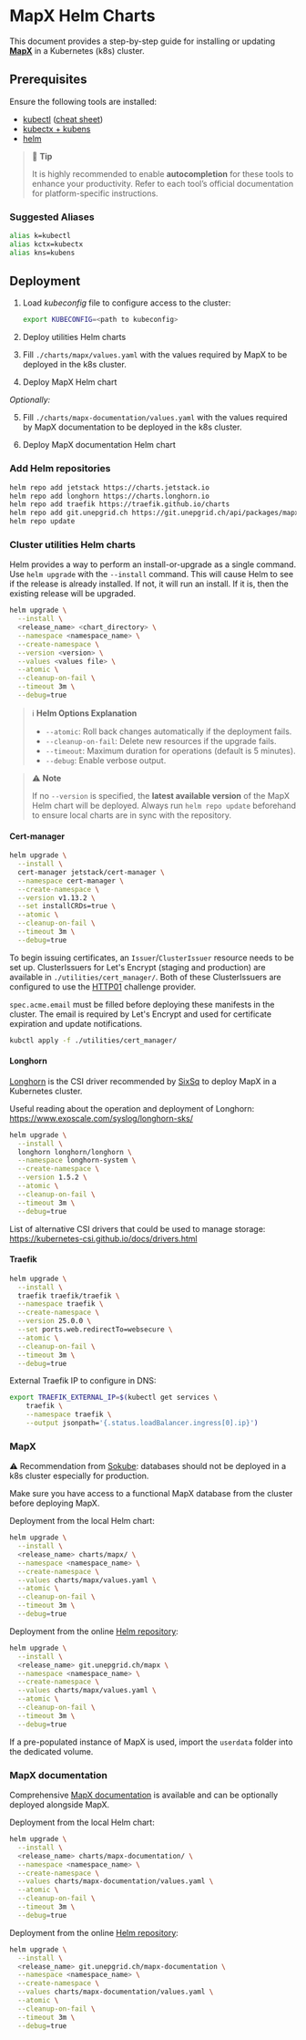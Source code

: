 # MapX Helm Charts

This document provides a step-by-step guide for installing or updating **[MapX](https://github.com/unep-grid/mapx)** in a Kubernetes (k8s) cluster.

## Prerequisites

Ensure the following tools are installed:

- [kubectl](https://kubernetes.io/docs/tasks/tools/#kubectl) ([cheat sheet](https://kubernetes.io/docs/reference/kubectl/cheatsheet/))
- [kubectx + kubens](https://github.com/ahmetb/kubectx#installation)
- [helm](https://helm.sh/docs/intro/install/)

> 🎯 **Tip**
>
> It is highly recommended to enable **autocompletion** for these tools to enhance your productivity.
> Refer to each tool’s official documentation for platform-specific instructions.

### Suggested Aliases

```bash
alias k=kubectl
alias kctx=kubectx
alias kns=kubens
```

## Deployment

1. Load _kubeconfig_ file to configure access to the cluster:

   ```sh
   export KUBECONFIG=<path to kubeconfig>
   ```

2. Deploy utilities Helm charts

3. Fill `./charts/mapx/values.yaml` with the values required by MapX to be deployed in the k8s cluster.

4. Deploy MapX Helm chart

_Optionally:_

5. Fill `./charts/mapx-documentation/values.yaml` with the values required by MapX documentation to be deployed in the k8s cluster.

6. Deploy MapX documentation Helm chart

### Add Helm repositories

```sh
helm repo add jetstack https://charts.jetstack.io
helm repo add longhorn https://charts.longhorn.io
helm repo add traefik https://traefik.github.io/charts
helm repo add git.unepgrid.ch https://git.unepgrid.ch/api/packages/mapx/helm
helm repo update
```

### Cluster utilities Helm charts

Helm provides a way to perform an install-or-upgrade as a single command. Use `helm upgrade` with the `--install` command. This will cause Helm to see if the release is already installed. If not, it will run an install. If it is, then the existing release will be upgraded.

```sh
helm upgrade \
  --install \
  <release_name> <chart_directory> \
  --namespace <namespace_name> \
  --create-namespace \
  --version <version> \
  --values <values file> \
  --atomic \
  --cleanup-on-fail \
  --timeout 3m \
  --debug=true
```

> ℹ️ **Helm Options Explanation**
>
> - `--atomic`: Roll back changes automatically if the deployment fails.
> - `--cleanup-on-fail`: Delete new resources if the upgrade fails.
> - `--timeout`: Maximum duration for operations (default is 5 minutes).
> - `--debug`: Enable verbose output.

> ⚠ **Note**
>
> If no `--version` is specified, the **latest available version** of the MapX Helm chart will be deployed.
> Always run `helm repo update` beforehand to ensure local charts are in sync with the repository.

#### Cert-manager

```sh
helm upgrade \
  --install \
  cert-manager jetstack/cert-manager \
  --namespace cert-manager \
  --create-namespace \
  --version v1.13.2 \
  --set installCRDs=true \
  --atomic \
  --cleanup-on-fail \
  --timeout 3m \
  --debug=true
```

To begin issuing certificates, an `Issuer`/`ClusterIssuer` resource needs to be set up.
ClusterIssuers for Let's Encrypt (staging and production) are available in `./utilities/cert_manager/`.
Both of these ClusterIssuers are configured to use the [HTTP01](https://cert-manager.io/docs/configuration/acme/http01/) challenge provider.

`spec.acme.email` must be filled before deploying these manifests in the cluster. The email is required by Let's Encrypt and used for certificate expiration and update notifications.

```sh
kubctl apply -f ./utilities/cert_manager/
```

#### Longhorn

[Longhorn](https://github.com/longhorn/longhorn) is the CSI driver recommended by [SixSq](https://sixsq.com/) to deploy MapX in a Kubernetes cluster.

Useful reading about the operation and deployment of Longhorn: <https://www.exoscale.com/syslog/longhorn-sks/>

```sh
helm upgrade \
  --install \
  longhorn longhorn/longhorn \
  --namespace longhorn-system \
  --create-namespace \
  --version 1.5.2 \
  --atomic \
  --cleanup-on-fail \
  --timeout 3m \
  --debug=true
```

List of alternative CSI drivers that could be used to manage storage: <https://kubernetes-csi.github.io/docs/drivers.html>

#### Traefik

```sh
helm upgrade \
  --install \
  traefik traefik/traefik \
  --namespace traefik \
  --create-namespace \
  --version 25.0.0 \
  --set ports.web.redirectTo=websecure \
  --atomic \
  --cleanup-on-fail \
  --timeout 3m \
  --debug=true
```

External Traefik IP to configure in DNS:

```sh
export TRAEFIK_EXTERNAL_IP=$(kubectl get services \
    traefik \
    --namespace traefik \
    --output jsonpath='{.status.loadBalancer.ingress[0].ip}')
```

### MapX

⚠ Recommendation from [Sokube](https://www.sokube.io/en/home): databases should not be deployed in a k8s cluster especially for production.

Make sure you have access to a functional MapX database from the cluster before deploying MapX.

Deployment from the local Helm chart:

```sh
helm upgrade \
  --install \
  <release_name> charts/mapx/ \
  --namespace <namespace_name> \
  --create-namespace \
  --values charts/mapx/values.yaml \
  --atomic \
  --cleanup-on-fail \
  --timeout 3m \
  --debug=true
```

Deployment from the online [Helm repository](https://git.unepgrid.ch/mapx/-/packages/helm/mapx/):

```sh
helm upgrade \
  --install \
  <release_name> git.unepgrid.ch/mapx \
  --namespace <namespace_name> \
  --create-namespace \
  --values charts/mapx/values.yaml \
  --atomic \
  --cleanup-on-fail \
  --timeout 3m \
  --debug=true
```

If a pre-populated instance of MapX is used, import the `userdata` folder into the dedicated volume.

### MapX documentation

Comprehensive [MapX documentation](https://github.com/unep-grid/mapx-documentation) is available and can be optionally deployed alongside MapX.

Deployment from the local Helm chart:

```sh
helm upgrade \
  --install \
  <release_name> charts/mapx-documentation/ \
  --namespace <namespace_name> \
  --create-namespace \
  --values charts/mapx-documentation/values.yaml \
  --atomic \
  --cleanup-on-fail \
  --timeout 3m \
  --debug=true
```

Deployment from the online [Helm repository](https://git.unepgrid.ch/mapx/-/packages/helm/mapx-documentation/):

```sh
helm upgrade \
  --install \
  <release_name> git.unepgrid.ch/mapx-documentation \
  --namespace <namespace_name> \
  --create-namespace \
  --values charts/mapx-documentation/values.yaml \
  --atomic \
  --cleanup-on-fail \
  --timeout 3m \
  --debug=true
```
